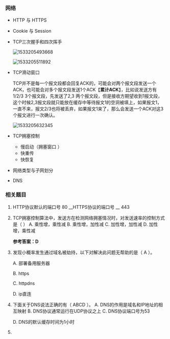 ### 网络

- HTTP 与 HTTPS

- Cookie 与 Session

- TCP三次握手和四次挥手


  ![1533205493668](D:\ProgramLearning\笔记\笔试面试\assets\1533205493668.png)

  ![1533205511892](D:\ProgramLearning\笔记\笔试面试\assets\1533205511892.png)

- TCP滑动窗口

  TCP并不是每一个报文段都会回复ACK的，可能会对两个报文段发送一个ACK，也可能会对多个报文段发送1个ACK【**累计ACK**】，比如说发送方有1/2/3 3个报文段，先发送了2,3 两个报文段，但是接收方期望收到1报文段，这个时候2,3报文段就只能放在缓存中等待报文1的空洞被填上，如果报文1，一直不来，报文2/3也将被丢弃，如果报文1来了，那么会发送一个ACK对这3个报文进行一次确认。

  ![1533205632345](D:\ProgramLearning\笔记\笔试面试\assets\1533205632345.png)

- TCP拥塞控制

  - 慢启动（拥塞窗口	）
  - 快重传
  - 快恢复

- 网络类型与子网划分

- DNS






### 相关题目

1. HTTP协议默认的端口号 80   __HTTPS协议的端口号 __ 443

2. TCP拥塞控制算法中，发送方在检测网络拥塞情况时，对发送速率的控制方式是（ ）
   A. 乘性增，乘性减
   B. 乘性增，加性减
   C. 加性增，加性减
   D. 加性增，乘性减

   **参考答案：D**

3. 发现小概率发生通过域名被劫持，以下对解决此问题无帮助的是（ A ）。

   A. 部署备用服务器

   B. https

   C. httpdns

   D. ip直连

4. 下面关于DNS说法正确的有（ ABCD  ）。
     A. DNS的作用是域名和IP地址的相互映射
     B. DNS协议通常运行在UDP协议之上
     C. DNS协议端口号为53

     D. DNS的默认缓存时间为1小时

5. ​
